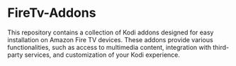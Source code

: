 # FireTv-Addons
 This repository contains a collection of Kodi addons designed for easy installation on Amazon Fire TV devices. These addons provide various functionalities, such as access to multimedia content, integration with third-party services, and customization of your Kodi experience.
